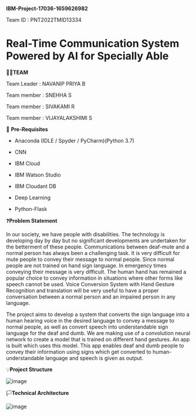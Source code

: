
**IBM-Project-17036-1659626982**

Team ID : PNT2022TMID13334

# **Real-Time Communication System Powered by AI for Specially Able**


👩‍👦**TEAM**

Team Leader : NAVANIP PRIYA B

Team member : SNEHHA S

Team member : SIVAKAMI R

Team member : VIJAYALAKSHIMI S


🎯 **Pre-Requisites** 


* Anaconda (IDLE / Spyder / PyCharm)(Python 3.7)

* CNN

* IBM Cloud

* IBM Watson Studio

* IBM Cloudant DB

* Deep Learning

* Python-Flask

❓**Problem Statement**

In our society, we have people with disabilities. The technology is developing day by day but no significant developments are undertaken for the betterment of these people. Communications between deaf-mute and a normal person has always been a challenging task. It is very difficult for mute people to convey their message to normal people. Since normal people are not trained on hand sign language. In emergency times conveying their message is very difficult. The human hand has remained a popular choice to convey information in situations where other forms like speech cannot be used. Voice Conversion System with Hand Gesture Recognition and translation will be very useful to have a proper conversation between a normal person and an impaired person in any language.

The project aims to develop a system that converts the sign language into a human hearing voice in the desired language to convey a message to normal people, as well as convert speech into understandable sign language for the deaf and dumb. We are making use of a convolution neural network to create a model that is trained on different hand gestures. An app is built which uses this model. This app enables deaf and dumb people to convey their information using signs which get converted to human-understandable language and speech is given as output.


💡**Project Structure** 


![image](https://user-images.githubusercontent.com/113359596/199239467-a2032b55-d6ac-43f0-88b3-877b07217c2b.png)

🏳**Technical Architecture**


![image](https://user-images.githubusercontent.com/113359596/199245854-e18d0440-5400-4a78-bc25-66e861965e33.png)

